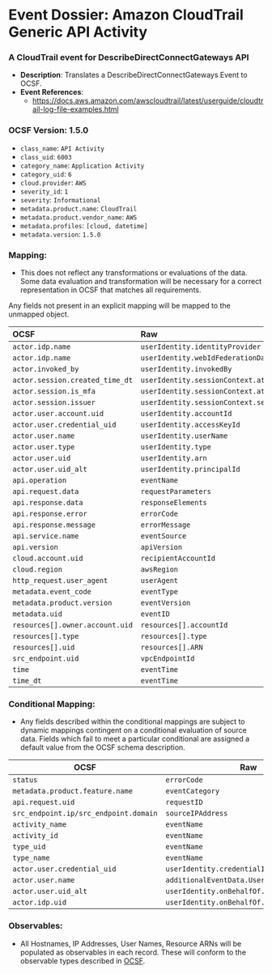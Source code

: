 # Event Dossier: Amazon CloudTrail Generic API Activity

### A CloudTrail event for DescribeDirectConnectGateways API
- **Description**: Translates a DescribeDirectConnectGateways Event to OCSF.
- **Event References**:
  - https://docs.aws.amazon.com/awscloudtrail/latest/userguide/cloudtrail-log-file-examples.html

 ### OCSF Version: 1.5.0
  - `class_name`: `API Activity`
  - `class_uid`: `6003`
  - `category_name`: `Application Activity`
  - `category_uid`: `6`
  - `cloud.provider`: `AWS`
  - `severity_id`: `1`
  - `severity`: `Informational`
  - `metadata.product.name`: `CloudTrail`
  - `metadata.product.vendor_name`: `AWS`
  - `metadata.profiles`: `[cloud, datetime]`
  - `metadata.version`: `1.5.0`

 ### Mapping:
 - This does not reflect any transformations or evaluations of the data. Some data evaluation and transformation will be necessary for a correct representation in OCSF that matches all requirements.

Any fields not present in an explicit mapping will be mapped to the unmapped object. 

| OCSF                            | Raw                                                       |
|:--------------------------------|:----------------------------------------------------------|
| `actor.idp.name`                | `userIdentity.identityProvider`                           |
| `actor.idp.name`                | `userIdentity.webIdFederationData.federatedProvider`      |
| `actor.invoked_by`              | `userIdentity.invokedBy`                                  |
| `actor.session.created_time_dt` | `userIdentity.sessionContext.attributes.creationDate`     |
| `actor.session.is_mfa`          | `userIdentity.sessionContext.attributes.mfaAuthenticated` |
| `actor.session.issuer`          | `userIdentity.sessionContext.sessionIssuer.arn`           |
| `actor.user.account.uid`        | `userIdentity.accountId`                                  |
| `actor.user.credential_uid`     | `userIdentity.accessKeyId`                                |
| `actor.user.name`               | `userIdentity.userName`                                   |
| `actor.user.type`               | `userIdentity.type`                                       |
| `actor.user.uid`                | `userIdentity.arn`                                        |
| `actor.user.uid_alt`            | `userIdentity.principalId`                                |
| `api.operation`                 | `eventName`                                               |
| `api.request.data`              | `requestParameters`                                       |
| `api.response.data`             | `responseElements`                                        |
| `api.response.error`            | `errorCode`                                               |
| `api.response.message`          | `errorMessage`                                            |
| `api.service.name`              | `eventSource`                                             |
| `api.version`                   | `apiVersion`                                              |
| `cloud.account.uid`             | `recipientAccountId`                                      |
| `cloud.region`                  | `awsRegion`                                               |
| `http_request.user_agent`       | `userAgent`                                               |
| `metadata.event_code`           | `eventType`                                               |
| `metadata.product.version`      | `eventVersion`                                            |
| `metadata.uid`                  | `eventID`                                                 |
| `resources[].owner.account.uid` | `resources[].accountId`                                   |
| `resources[].type`              | `resources[].type`                                        |
| `resources[].uid`               | `resources[].ARN`                                         |
| `src_endpoint.uid`              | `vpcEndpointId`                                           |
| `time`                          | `eventTime`                                               |
| `time_dt`                       | `eventTime`                                               |


 ### Conditional Mapping:
 - Any fields described within the conditional mappings are subject to dynamic mappings contingent on a conditional evaluation of source data. Fields which fail to meet a particular conditional are assigned a default value from the OCSF schema description.

| OCSF                       | Raw             |
| -------------------------- | ----------------|
|`status`|`errorCode`|
|`metadata.product.feature.name`|`eventCategory`|
|`api.request.uid`|`requestID`|
|`src_endpoint.ip/src_endpoint.domain`|`sourceIPAddress`|
|`activity_name`|`eventName`|
|`activity_id`|`eventName`|
|`type_uid`|`eventName`|
|`type_name`|`eventName`|
|`actor.user.credential_uid`|`userIdentity.credentialId`|
|`actor.user.name`|`additionalEventData.UserName`|
|`actor.user.uid_alt`|`userIdentity.onBehalfOf.userId`|
|`actor.idp.uid`|`userIdentity.onBehalfOf.identityStoreArn`|

### Observables:

- All Hostnames, IP Addresses, User Names, Resource ARNs will be populated as observables in each record. These will conform to the observable types described in [OCSF](https://schema.ocsf.io/1.5.0/objects/observable).
